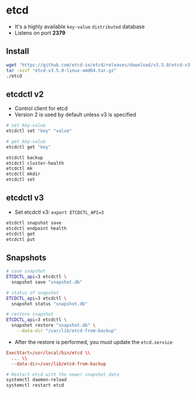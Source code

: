 # etcd

- It's a highly available `key-value` `distributed` database
- Listens on port **2379**

## Install

```sh
wget "https://github.com/etcd-io/etcd/releases/download/v3.5.0/etcd-v3.5.0-linux-amd64.tar.gz"
tar -xzvf "etcd-v3.5.0-linux-amd64.tar.gz"
./etcd
```

## etcdctl v2

- Control client for etcd
- Version 2 is used by default unless v3 is specified

```sh
# set key-value
etcdctl set "key" "value"

# get key-value
etcdctl get "key"
```

```sh
etcdctl backup
etcdctl cluster-health
etcdctl mk
etcdctl mkdir
etcdctl set
```

## etcdctl v3

- Set etcdctl v3: `export ETCDCTL_API=3`

```sh
etcdctl snapshot save
etcdctl endpoint health
etcdctl get
etcdctl put
```

## Snapshots

```sh
# save snapshot
ETCDCTL_api=3 etcdctl \
  snapshot save "snapshot.db"

# status of snapshot
ETCDCTL_api=3 etcdctl \
  snapshot status "snapshot.db"

# restore snapshot
ETCDCTL_api=3 etcdctl \
  snapshot restore "snapshot.db" \
    --data-dir "/var/lib/etcd-from-backup"
```

- After the restore is performed, you must update the `etcd.service`

```conf
ExecStart=/usr/local/bin/etcd \\
  ... \\
  --data-dir=/var/lib/etcd-from-backup
```

```sh
# Restart etcd with the newer snapshot data
systemctl daemon-reload
systemctl restart etcd
```
